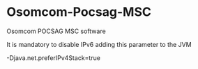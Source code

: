 Osomcom-Pocsag-MSC
==================

Osomcom POCSAG MSC software 



It is mandatory to disable IPv6 adding this parameter to the JVM 

-Djava.net.preferIPv4Stack=true